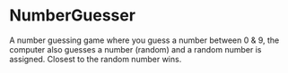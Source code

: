 # NumberGuesser

A number guessing game where you guess a number between 0 & 9, the computer also guesses a number (random) and a random number is assigned.
Closest to the random number wins.
